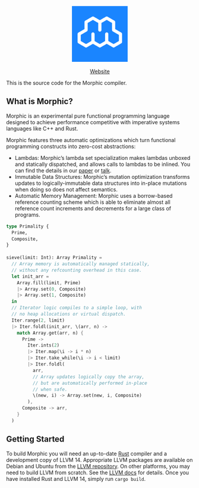 <div align="center">
    <picture>
        <img alt="The Morphic Research Language" src="./morphic-logo.png" width="150px">
    </picture>

[Website](https://morphic-lang.org)
</div>

This is the source code for the Morphic compiler.

## What is Morphic?

Morphic is an experimental pure functional programming language designed to achieve performance competitive with imperative systems languages like C++ and Rust.

Morphic features three automatic optimizations which turn functional programming constructs into zero-cost abstractions:
- Lambdas: Morphic’s lambda set specialization makes lambdas unboxed and statically dispatched, and allows calls to lambdas to be inlined. You can find the details in our [paper](https://doi.org/10.1145/3591260) or [talk](https://www.youtube.com/watch?v=F3z39M0gdJU&t=3540s).
- Immutable Data Structures: Morphic’s mutation optimization transforms updates to logically-immutable data structures into in-place mutations when doing so does not affect semantics.
- Automatic Memory Management: Morphic uses a borrow-based reference counting scheme which is able to eliminate almost all reference count increments and decrements for a large class of programs.

```rust
type Primality {
  Prime,
  Composite,
}

sieve(limit: Int): Array Primality =
  // Array memory is automatically managed statically,
  // without any refcounting overhead in this case.
  let init_arr =
    Array.fill(limit, Prime)
    |> Array.set(0, Composite)
    |> Array.set(1, Composite)
  in
  // Iterator logic compiles to a simple loop, with
  // no heap allocations or virtual dispatch.
  Iter.range(2, limit)
  |> Iter.foldl(init_arr, \(arr, n) ->
    match Array.get(arr, n) {
      Prime ->
        Iter.ints(2)
        |> Iter.map(\i -> i * n)
        |> Iter.take_while(\i -> i < limit)
        |> Iter.foldl(
          arr,
          // Array updates logically copy the array,
          // but are automatically performed in-place
          // when safe.
          \(new, i) -> Array.set(new, i, Composite)
        ),
      Composite -> arr,
    }
  )
```

## Getting Started

To build Morphic you will need an up-to-date [Rust](https://rustup.rs/) compiler and a development copy of LLVM 14. Appropriate LLVM packages are available on Debian and Ubuntu from the [LLVM repository](https://apt.llvm.org/). On other platforms, you may need to build LLVM from scratch. See the [LLVM docs](https://llvm.org/docs/GettingStarted.html#getting-the-source-code-and-building-llvm) for details. Once you have installed Rust and LLVM 14, simply run `cargo build`.
